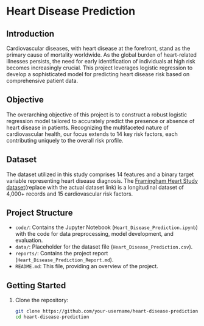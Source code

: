 # Heart Disease Prediction

## Introduction

Cardiovascular diseases, with heart disease at the forefront, stand as the primary cause of mortality worldwide. As the global burden of heart-related illnesses persists, the need for early identification of individuals at high risk becomes increasingly crucial. This project leverages logistic regression to develop a sophisticated model for predicting heart disease risk based on comprehensive patient data.

## Objective

The overarching objective of this project is to construct a robust logistic regression model tailored to accurately predict the presence or absence of heart disease in patients. Recognizing the multifaceted nature of cardiovascular health, our focus extends to 14 key risk factors, each contributing uniquely to the overall risk profile.

## Dataset

The dataset utilized in this study comprises 14 features and a binary target variable representing heart disease diagnosis. The [Framingham Heart Study dataset](https://www.kaggle.com/...)(replace with the actual dataset link) is a longitudinal dataset of 4,000+ records and 15 cardiovascular risk factors.

## Project Structure

- `code/`: Contains the Jupyter Notebook (`Heart_Disease_Prediction.ipynb`) with the code for data preprocessing, model development, and evaluation.
- `data/`: Placeholder for the dataset file (`Heart_Disease_Prediction.csv`).
- `reports/`: Contains the project report (`Heart_Disease_Prediction_Report.md`).
- `README.md`: This file, providing an overview of the project.

## Getting Started

1. Clone the repository:

    ```bash
    git clone https://github.com/your-username/heart-disease-prediction.git
    cd heart-disease-prediction
    ```

